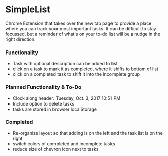 # SimpleList

Chrome Extension that takes over the new tab page to provide a place where you can track your most important tasks.
It can be difficult to stay focussed, but a reminder of what's on your to-do list will be a nudge in the right direction.

### Functionality

- Task with optional description can be added to list
- click on a task to mark it as completed, where it shifts to bottom of list
- click on a completed task to shift it into the incomplete group

### Planned Functionality & To-Do

- Clock along header:  Tuesday, Oct. 3, 2017		10:51 PM
- Include option to delete tasks
- tasks are stored in browser localStorage

### Completed

- Re-organize layout so that adding is on the left and the task list is on the right
- switch colors of completed and incomplete tasks
- reduce size of chevron icon next to tasks
